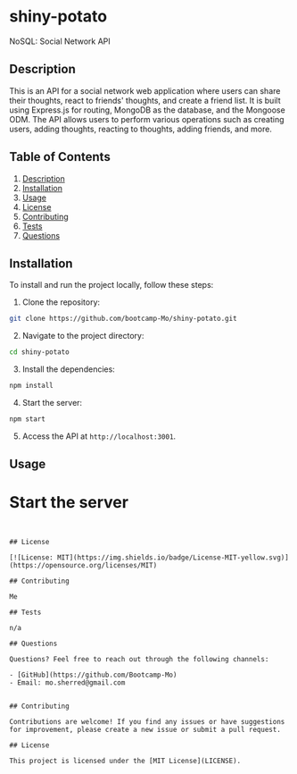# shiny-potato
NoSQL: Social Network API

## Description

This is an API for a social network web application where users can share their thoughts, react to friends' thoughts, and create a friend list. It is built using Express.js for routing, MongoDB as the database, and the Mongoose ODM. The API allows users to perform various operations such as creating users, adding thoughts, reacting to thoughts, adding friends, and more.

## Table of Contents

1. [Description](#description)
2. [Installation](#installation)
3. [Usage](#usage)
4. [License](#license)
5. [Contributing](#contributing)
6. [Tests](#tests)
7. [Questions](#questions)

## Installation

To install and run the project locally, follow these steps:

1. Clone the repository:
```bash
git clone https://github.com/bootcamp-Mo/shiny-potato.git
```

2. Navigate to the project directory:
```bash
cd shiny-potato
```

3. Install the dependencies:
```bash
npm install
```

4. Start the server:
```bash
npm start
```

5. Access the API at `http://localhost:3001`.

## Usage

# Start the server
```


## License

[![License: MIT](https://img.shields.io/badge/License-MIT-yellow.svg)](https://opensource.org/licenses/MIT)

## Contributing

Me

## Tests

n/a

## Questions

Questions? Feel free to reach out through the following channels:

- [GitHub](https://github.com/Bootcamp-Mo)
- Email: mo.sherred@gmail.com 


## Contributing

Contributions are welcome! If you find any issues or have suggestions for improvement, please create a new issue or submit a pull request.

## License

This project is licensed under the [MIT License](LICENSE).

